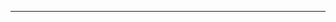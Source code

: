 <!--
CO_OP_TRANSLATOR_METADATA:
{
  "original_hash": "90ac762d40c6db51b8081cdb3e49e9db",
  "translation_date": "2025-08-28T21:12:48+00:00",
  "source_file": "README.md",
  "language_code": "lt"
}
-->


---

